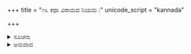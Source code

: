 +++
title = "೧೩ ಕಥಾ ವಿರಾಮದ ನಿಯಮ :"
unicode_script = "kannada"

+++


<details><summary>ಸೂಚನಾ</summary>

ಮನುಕರ್ದಮಸಂವಾದಪರ್ಯನ್ತಂ ಪ್ರಥಮೇಽಹನಿ ।  
ಭರತಾಖ್ಯಾನಪರ್ಯನ್ತಂ ದ್ವಿತೀಯೇಽಹನಿ ವಾಚಯೇತ್ ॥  
ತೃತೀಯೇ ದಿವಸೇ ಕುರ್ಯಾತ್ ಸಪ್ತಮಸ್ಕಂಧಪೂರಣಮ್ ।  
ಕೃಷ್ಣಾವಿರ್ಭಾವಪರ್ಯನ್ತಂ ಚತುರ್ಥೇ ದಿವಸೇ ವದೇತ್ ॥  
ರುಕ್ಮಿಣ್ಯುದ್ವಾಹಪರ್ಯನ್ತಂ ಪಂಚಮೇಹನಿ ವಾಚಯೇತ್ ।  
ಶ್ರೀಹಂಸಾಖ್ಯಾನಪರ್ಯನ್ತಂ ಷಷ್ಠೇಽಹನಿ ವದೇತ್ಸುಧೀಃ ॥  
ಸಪ್ತಮೇ ತು ದಿನೇ ಕುರ್ಯಾತ್ ಪೂರ್ತಿ ಭಾಗವತಸ್ಯವೈ ।  
ಏವಂ ನಿರ್ವಿಘ್ನ ತಾ ಸಿದ್ಧಿರ್ವಿಪರ್ಯಯ ಇತೋಽನ್ಯಥಾ ॥
</details>

<details><summary>ಅನುವಾದ</summary>

ಕಥೆಯನ್ನು ಪ್ರತಿದಿನವೂ ನಿರ್ದಿಷ್ಟವಾದ ಘಟ್ಟದಲ್ಲಿಯೇ ನಿಲ್ಲಿಸಬೇಕು. ಮೊದಲನೆಯ ದಿವಸ ಮನು ಕರ್ದಮ ಸಂವಾದದವರೆಗೆ, ಎರಡನೆಯ ದಿವಸ ಭರತನ ಚರಿತ್ರೆಯವರೆಗೆ, ಮೂರನೆಯ ದಿವಸ ಏಳನೇ ಸ್ಕಂಧದ ಕೊನೆಯವರೆಗೆ, ನಾಲ್ಕನೆಯ ದಿವಸ ಶ್ರೀಕೃಷ್ಣನ ಅವತಾರದವರೆಗೆ, ಐದನೆಯ ದಿವಸ ರುಕ್ಮಿಣೀ ವಿವಾಹದವರೆಗೆ ಮತ್ತು ಆರನೆಯ ದಿವಸ ಹಂಸೋಪಾಖ್ಯಾನದವರೆಗೆ ಕಥಾ ಪ್ರವಚನ ಮಾಡಿ ಉಳಿದ ಭಾಗವನ್ನು ಏಳನೆಯ ದಿವಸದಲ್ಲಿ ಮುಗಿಸಿಬಿಡಬೇಕು. ಸ್ಕಂಧದ ಮೊದಲನೆಯ ಮತ್ತು ಕಡೆಯ ಶ್ಲೋಕಗಳನ್ನು ಹಲವುಬಾರಿ ಪಠಿಸಬೇಕು.
</details>